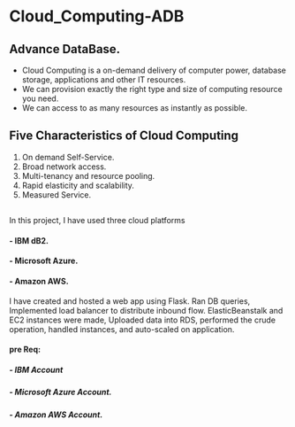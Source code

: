 # Cloud_Computing-ADB
## Advance DataBase.

* Cloud Computing is a on-demand delivery of computer power, database storage, applications and other IT resources.
* We can provision exactly the right type and size of computing resource you need.
* We can access to as many resources as instantly as possible.

## Five Characteristics of Cloud Computing
1. On demand Self-Service.
2. Broad network access.
3. Multi-tenancy and resource pooling.
4. Rapid elasticity and scalability.
5. Measured Service.

## 

In this project, I have used three cloud platforms

#### - IBM dB2.

#### - Microsoft Azure.

#### - Amazon AWS.

I have created and hosted a web app using Flask. Ran DB queries, Implemented load balancer to distribute inbound flow. 
ElasticBeanstalk and EC2 instances were made, Uploaded data into RDS, performed the crude operation, handled instances, and auto-scaled on application.

#### pre Req:
##### - IBM Account
##### - Microsoft Azure Account.
##### - Amazon AWS Account.
